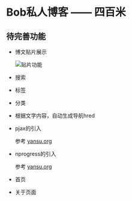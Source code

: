 
# Bob私人博客 —— 四百米

## 待完善功能

* 博文贴片展示

  ![贴片功能](https://raw.githubusercontent.com/NorthFacing/stepByMe.com/gh-pages/assets/images/other/feathers01.jpg "贴片功能")

* 搜索

* 标签

* 分类

* 根据文字内容，自动生成导航hred

* pjax的引入

    参考 [yansu.org](http://yansu.org/2014/12/06/ioc-and-facade-in-laravel.html)

* nprogress的引入

    参考 [yansu.org](http://yansu.org/2014/12/06/ioc-and-facade-in-laravel.html)

* 首页

* 关于页面





